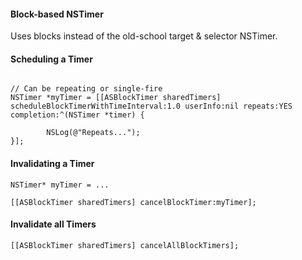 #### Block-based NSTimer

Uses blocks instead of the old-school target & selector NSTimer.

#### Scheduling a Timer

```

// Can be repeating or single-fire
NSTimer *myTimer = [[ASBlockTimer sharedTimers] scheduleBlockTimerWithTimeInterval:1.0 userInfo:nil repeats:YES completion:^(NSTimer *timer) {
       
        NSLog(@"Repeats...");
}];

```

#### Invalidating a Timer

```
NSTimer* myTimer = ...

[[ASBlockTimer sharedTimers] cancelBlockTimer:myTimer];

```

#### Invalidate all Timers

```
[[ASBlockTimer sharedTimers] cancelAllBlockTimers];
```